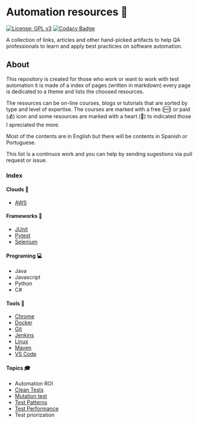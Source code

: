 # Automation resources 🤖

[![License: GPL v3](https://img.shields.io/badge/License-GPLv3-blue.svg)](https://www.gnu.org/licenses/gpl-3.0) [![Codacy Badge](https://api.codacy.com/project/badge/Grade/cb911d602af6436a9fa5073616aa7815)](https://www.codacy.com/manual/edumco/automation-resources?utm_source=github.com&utm_medium=referral&utm_content=edumco/automation-resources&utm_campaign=Badge_Grade)

A collection of links, articles and other hand-picked artifacts to help QA professionals to learn and apply best practicies on software automation.

## About

This repository is created for those who work or want to work with test automation it is made of a index of pages (written in markdown) every page is dedicated to a theme and lists the choosed resources.

The resources can be on-line courses, blogs or tutorials that are sorted by type and level of expertise. The courses are marked with a free (🆓) or paid (💰) icon and some resources are marked with a heart (🖤) to indicated those I apreciated the more.

Most of the contents are in English but there will be contents in Spanish or Portuguese.

This list is a continuos work and you can help by sending sugestions via pull request or issue.

### Index

#### Clouds 🎯

- [AWS](https://github.com/edumco/automation-resources/tree/master/clouds/aws)

#### Frameworks 📝

- [JUnit](https://github.com/edumco/automation-resources/tree/master/frameworks/junit)
- [Pytest](https://github.com/edumco/automation-resources/tree/master/frameworks/pytest)
- [Selenium](https://github.com/edumco/automation-resources/tree/master/frameworks/selenium)

#### Programing 💻

- Java
- Javascript
- Python
- C#

#### Tools 🔨

- [Chrome](https://github.com/edumco/automation-resources/tree/master/tools/chrome)
- [Docker](https://github.com/edumco/automation-resources/tree/master/tools/docker)
- [Git](https://github.com/edumco/automation-resources/tree/master/tools/linux)
- [Jenkins](https://github.com/edumco/automation-resources/tree/master/tools/jenkins)
- [Linux](https://github.com/edumco/automation-resources/tree/master/tools/git)
- [Maven](https://github.com/edumco/automation-resources/tree/master/tools/maven)
- [VS Code](https://github.com/edumco/automation-resources/tree/master/tools/vscode)

#### Topics 🎓

- Automation ROI
- [Clean Tests](https://github.com/edumco/automation-resources/tree/master/topics/clean-tests)
- [Mutation test](https://github.com/edumco/automation-resources/tree/master/topics/mutation)
- [Test Patterns](https://github.com/edumco/automation-resources/tree/master/topics/test%20patterns)
- [Test Performance](https://github.com/edumco/automation-resources/tree/master/topics/test%20performance)
- Test priorization
